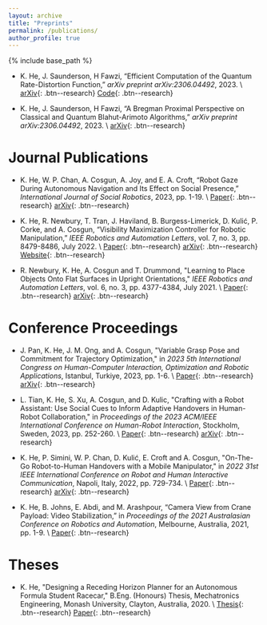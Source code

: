 ```yaml
---
layout: archive
title: "Preprints"
permalink: /publications/
author_profile: true
---
```


{% include base_path %}

- K. He, J. Saunderson, H Fawzi, “Efficient Computation of the Quantum Rate-Distortion Function,” *arXiv preprint arXiv:2306.04492*, 2023. \\
[arXiv](https://arxiv.org/abs/2309.15919){: .btn--research}
[Code](https://github.com/kerry-he/efficient-qrd){: .btn--research}

- K. He, J. Saunderson, H Fawzi, “A Bregman Proximal Perspective on Classical and Quantum Blahut-Arimoto Algorithms,” *arXiv preprint arXiv:2306.04492*, 2023. \\
[arXiv](https://arxiv.org/abs/2306.04492){: .btn--research}


# Journal Publications
- K. He, W. P. Chan, A. Cosgun, A. Joy, and E. A. Croft, “Robot Gaze During Autonomous Navigation and Its Effect on Social Presence,” *International Journal of Social Robotics*, 2023, pp. 1-19. \\
[Paper](https://link.springer.com/article/10.1007/s12369-023-01023-y){: .btn--research}
[arXiv](https://arxiv.org/abs/2305.05852){: .btn--research}

- K. He, R. Newbury, T. Tran, J. Haviland, B. Burgess-Limerick, D. Kulić, P. Corke, and A. Cosgun, “Visibility Maximization Controller for Robotic Manipulation,” *IEEE Robotics and Automation Letters*, vol. 7, no. 3, pp. 8479-8486, July 2022. \\
[Paper](https://ieeexplore.ieee.org/abstract/document/9815144){: .btn--research}
[arXiv](https://arxiv.org/abs/2202.12557){: .btn--research}
[Website](https://rhys-newbury.github.io/projects/vmc/){: .btn--research}

- R. Newbury, K. He, A. Cosgun and T. Drummond, "Learning to Place Objects Onto Flat Surfaces in Upright Orientations," *IEEE Robotics and Automation Letters*, vol. 6, no. 3, pp. 4377-4384, July 2021. \\
[Paper](https://ieeexplore.ieee.org/abstract/document/9384169/){: .btn--research}
[arXiv](https://arxiv.org/abs/2004.00249){: .btn--research}


# Conference Proceedings
- J. Pan, K. He, J. M. Ong, and A. Cosgun, "Variable Grasp Pose and Commitment for Trajectory Optimization," in *2023 5th International Congress on Human-Computer Interaction, Optimization and Robotic Applications*, Istanbul, Turkiye, 2023, pp. 1-6. \\
[Paper](https://ieeexplore.ieee.org/abstract/document/10155773){: .btn--research}
[arXiv](https://arxiv.org/abs/2305.12455){: .btn--research}

- L. Tian, K. He, S. Xu, A. Cosgun, and D. Kulic, "Crafting with a Robot Assistant: Use Social Cues to Inform Adaptive Handovers in Human-Robot Collaboration," in *Proceedings of the 2023 ACM/IEEE International Conference on Human-Robot Interaction*, Stockholm, Sweden, 2023, pp. 252-260. \\
[Paper](https://dl.acm.org/doi/abs/10.1145/3568162.3576998){: .btn--research}
[arXiv](https://arxiv.org/abs/2301.02938){: .btn--research}

- K. He, P. Simini, W. P. Chan, D. Kulić, E. Croft and A. Cosgun, "On-The-Go Robot-to-Human Handovers with a Mobile Manipulator," in *2022 31st IEEE International Conference on Robot and Human Interactive Communication*, Napoli, Italy, 2022, pp. 729-734. \\
[Paper](https://ieeexplore.ieee.org/abstract/document/9900642){: .btn--research}
[arXiv](https://arxiv.org/abs/2203.08423){: .btn--research}

- K. He, B. Johns, E. Abdi, and M. Arashpour, “Camera View from Crane Payload: Video Stabilization,” in *Proceedings of the 2021 Australasian Conference on Robotics and Automation*, Melbourne, Australia, 2021, pp. 1-9. \\
[Paper](https://ssl.linklings.net/conferences/acra/acra2021_proceedings/views/includes/files/pap104s2-file1.pdf){: .btn--research}


# Theses
- K. He, "Designing a Receding Horizon Planner for an Autonomous Formula Student Racecar," B.Eng. (Honours) Thesis, Mechatronics Engineering, Monash University, Clayton, Australia, 2020. \\
[Thesis](/files/bachelor_thesis.pdf){: .btn--research}
[Paper](/files/bachelor_thesis_paper.pdf){: .btn--research}
